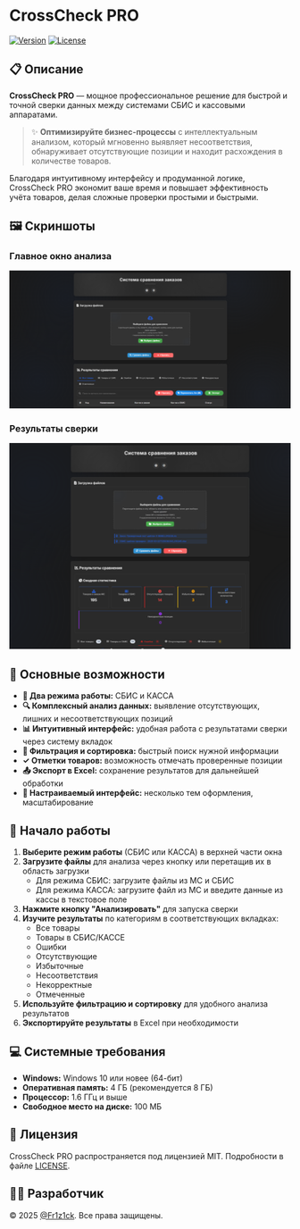 # CrossCheck PRO

[![Version](https://img.shields.io/badge/версия-1.0.0-blue.svg)](https://github.com/Fr1z1ck/CrossCheck-PRO/releases)
[![License](https://img.shields.io/badge/лицензия-MIT-green.svg)](LICENSE)

## 📋 Описание

**CrossCheck PRO** — мощное профессиональное решение для быстрой и точной сверки данных между системами СБИС и кассовыми аппаратами. 

> ✨ **Оптимизируйте бизнес-процессы** с интеллектуальным анализом, который мгновенно выявляет несоответствия, обнаруживает отсутствующие позиции и находит расхождения в количестве товаров.

Благодаря интуитивному интерфейсу и продуманной логике, CrossCheck PRO экономит ваше время и повышает эффективность учёта товаров, делая сложные проверки простыми и быстрыми.

## 🖼️ Скриншоты

### Главное окно анализа

![Главное окно](Скриншот/1.png)

### Результаты сверки

![Результаты сверки](Скриншот/2.png)

## 🚀 Основные возможности

- **🔄 Два режима работы:** СБИС и КАССА
- **🔍 Комплексный анализ данных:** выявление отсутствующих, лишних и несоответствующих позиций
- **📊 Интуитивный интерфейс:** удобная работа с результатами сверки через систему вкладок
- **🔎 Фильтрация и сортировка:** быстрый поиск нужной информации
- **✓ Отметки товаров:** возможность отмечать проверенные позиции
- **📤 Экспорт в Excel:** сохранение результатов для дальнейшей обработки
- **🎨 Настраиваемый интерфейс:** несколько тем оформления, масштабирование

## 🏁 Начало работы

1. **Выберите режим работы** (СБИС или КАССА) в верхней части окна
2. **Загрузите файлы** для анализа через кнопку или перетащив их в область загрузки
   - Для режима СБИС: загрузите файлы из МС и СБИС
   - Для режима КАССА: загрузите файл из МС и введите данные из кассы в текстовое поле
3. **Нажмите кнопку "Анализировать"** для запуска сверки
4. **Изучите результаты** по категориям в соответствующих вкладках:
   - Все товары
   - Товары в СБИС/КАССЕ
   - Ошибки
   - Отсутствующие
   - Избыточные
   - Несоответствия
   - Некорректные
   - Отмеченные
5. **Используйте фильтрацию и сортировку** для удобного анализа результатов
6. **Экспортируйте результаты** в Excel при необходимости

## 💻 Системные требования

- **Windows:** Windows 10 или новее (64-бит)
- **Оперативная память:** 4 ГБ (рекомендуется 8 ГБ)
- **Процессор:** 1.6 ГГц и выше
- **Свободное место на диске:** 100 МБ

## 📜 Лицензия

CrossCheck PRO распространяется под лицензией MIT. Подробности в файле [LICENSE](LICENSE).

## 👨‍💻 Разработчик

© 2025 [@Fr1z1ck](https://t.me/Fr1z1ck). Все права защищены. 